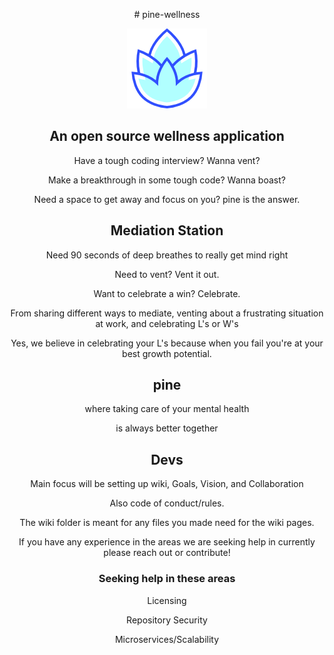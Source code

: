 <p align="center">
# pine-wellness
</p>
<div align="center">

![blue pine cone](logos/seafoam__green__128.png)

</div>

<div align="center">

## An open source wellness application

Have a tough coding interview? Wanna vent?

Make a breakthrough in some tough code? Wanna boast?

Need a space to get away and focus on you? pine is the answer.

## Mediation Station

Need 90 seconds of deep breathes to really get mind right

Need to vent? Vent it out.

Want to celebrate a win? Celebrate.

From sharing different ways to mediate, venting about a frustrating situation at work, and celebrating L's or W's

Yes, we believe in celebrating your L's because when you fail you're at your best growth potential.

## pine

<p align="center">
where taking care of your mental health
</p>
<p align="center">
is always better together
</p>

</div>
<div align="center">

## Devs

<p align="center">
Main focus will be setting up wiki, Goals, Vision, and Collaboration
</p>

<p align="center">
Also code of conduct/rules.
</p>

<p align="center">
The wiki folder is meant for any files you made need for the wiki pages.
</p>

<p align="center">

If you have any experience in the areas we are seeking help in currently please reach out or contribute!

</p>

</div>

<div align="center">

### Seeking help in these areas

Licensing

Repository Security

Microservices/Scalability

</div>
